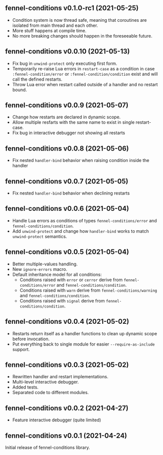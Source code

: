## fennel-conditions v0.1.0-rc1 (2021-05-25)

- Condition system is now thread safe, meaning that coroutines are isolated from main thread and each other.
- More stuff happens at compile time.
- No more breaking changes should happen in the foreseeable future.

## fennel-conditions v0.0.10 (2021-05-13)

- Fix bug in `unwind-protect` only executing first form.
- Temporarily re-raise Lua errors in `restart-case` as a condition in case `:fennel-condition/error` or `:fennel-condition/condition` exist and will call the defined restarts.
- Throw Lua error when restart called outside of a handler and no restart bound.

## fennel-conditions v0.0.9 (2021-05-07)

- Change how restarts are declared in dynamic scope.
- Allow multiple resfarts with the same name to exist in single restart-case.
- Fix bug in interactive debugger not showing all restarts

## fennel-conditions v0.0.8 (2021-05-06)

- Fix nested `handler-bind` behavior when raising condition inside the handler

## fennel-conditions v0.0.7 (2021-05-05)

- Fix nested `handler-bind` behavior when declining restarts

## fennel-conditions v0.0.6 (2021-05-04)

- Handle Lua errors as conditions of types `fennel-conditions/error` and `fennel-conditions/condition`.
- Add `unwind-protect` and change how `handler-bind` works to match `unwind-protect` semantics.

## fennel-conditions v0.0.5 (2021-05-04)

- Better multiple-values handling.
- New `ignore-errors` macro.
- Default inheritance model for all conditions:
  - Conditions raised with `error` or `cerror` derive from `fennel-conditions/error` and `fennel-conditions/condition`.
  - Conditions raised with `warn` derive from `fennel-conditions/warning`  and `fennel-conditions/condition`.
  - Conditions raised with `signal` derive from `fennel-conditions/condition`.

## fennel-conditions v0.0.4 (2021-05-02)

- Restarts return itself as a handler functions to clean up dynamic scope before invocation.
- Put everything back to single module for easier `--require-as-include` support.

## fennel-conditions v0.0.3 (2021-05-02)

- Rewritten handler and restart implementations.
- Multi-level interactive debugger.
- Added tests.
- Separated code to different modules.

## fennel-conditions v0.0.2 (2021-04-27)

- Feature interactive debugger (quite limited)

## fennel-conditions v0.0.1 (2021-04-24)

Initial release of fennel-conditions library.
